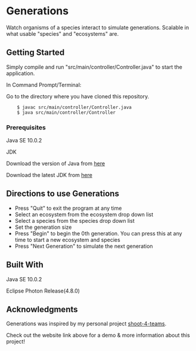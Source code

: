 # Generations

Watch organisms of a species interact to simulate generations. Scalable in what usable "species" and "ecosystems" are.

## Getting Started

Simply compile and run "src/main/controller/Controller.java" to start the application.

In Command Prompt/Terminal:

Go to the directory where you have cloned this repository.

		$ javac src/main/controller/Controller.java
		$ java src/main/controller/Controller

### Prerequisites
Java SE 10.0.2

JDK

Download the version of Java from [here](https://java.com/en/download/)

Download the latest JDK from [here](https://www.oracle.com/technetwork/java/javase/downloads/index.html)

## Directions to use Generations

- Press "Quit" to exit the program at any time
- Select an ecosystem from the ecosystem drop down list
- Select a species from the species drop down list
- Set the generation size
- Press "Begin" to begin the 0th generation. You can press this at any time to start a new ecosystem and species
- Press "Next Generation" to simulate the next generation

## Built With

Java SE 10.0.2

Eclipse Photon Release(4.8.0)

## Acknowledgments

Generations was inspired by my personal project [shoot-4-teams](https://github.com/jhwang73/shoot-4-teams).

Check out the website link above for a demo & more information about this project!




